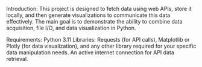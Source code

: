 Introduction:
This project is designed to fetch data using web APIs, store it locally, and then generate visualizations to communicate this data effectively. The main goal is to demonstrate the ability to combine data acquisition, file I/O, and data visualization in Python.

Requirements:
Python 3.11
Libraries: Requests (for API calls), Matplotlib or Plotly (for data visualization), and any other library required for your specific data manipulation needs.
An active internet connection for API data retrieval.
